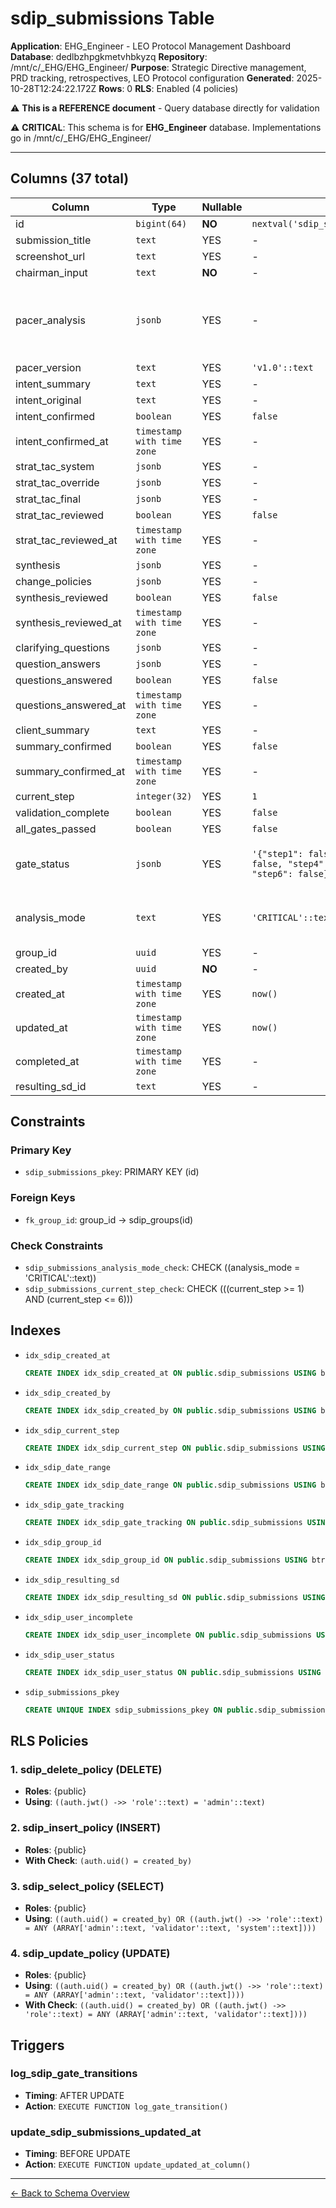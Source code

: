 # sdip_submissions Table

**Application**: EHG_Engineer - LEO Protocol Management Dashboard
**Database**: dedlbzhpgkmetvhbkyzq
**Repository**: /mnt/c/_EHG/EHG_Engineer/
**Purpose**: Strategic Directive management, PRD tracking, retrospectives, LEO Protocol configuration
**Generated**: 2025-10-28T12:24:22.172Z
**Rows**: 0
**RLS**: Enabled (4 policies)

⚠️ **This is a REFERENCE document** - Query database directly for validation

⚠️ **CRITICAL**: This schema is for **EHG_Engineer** database. Implementations go in /mnt/c/_EHG/EHG_Engineer/

---

## Columns (37 total)

| Column | Type | Nullable | Default | Description |
|--------|------|----------|---------|-------------|
| id | `bigint(64)` | **NO** | `nextval('sdip_submissions_id_seq'::regclass)` | - |
| submission_title | `text` | YES | - | - |
| screenshot_url | `text` | YES | - | - |
| chairman_input | `text` | **NO** | - | - |
| pacer_analysis | `jsonb` | YES | - | PACER categorization - backend only, not displayed in UI |
| pacer_version | `text` | YES | `'v1.0'::text` | - |
| intent_summary | `text` | YES | - | - |
| intent_original | `text` | YES | - | - |
| intent_confirmed | `boolean` | YES | `false` | - |
| intent_confirmed_at | `timestamp with time zone` | YES | - | - |
| strat_tac_system | `jsonb` | YES | - | - |
| strat_tac_override | `jsonb` | YES | - | - |
| strat_tac_final | `jsonb` | YES | - | - |
| strat_tac_reviewed | `boolean` | YES | `false` | - |
| strat_tac_reviewed_at | `timestamp with time zone` | YES | - | - |
| synthesis | `jsonb` | YES | - | - |
| change_policies | `jsonb` | YES | - | - |
| synthesis_reviewed | `boolean` | YES | `false` | - |
| synthesis_reviewed_at | `timestamp with time zone` | YES | - | - |
| clarifying_questions | `jsonb` | YES | - | - |
| question_answers | `jsonb` | YES | - | - |
| questions_answered | `boolean` | YES | `false` | - |
| questions_answered_at | `timestamp with time zone` | YES | - | - |
| client_summary | `text` | YES | - | - |
| summary_confirmed | `boolean` | YES | `false` | - |
| summary_confirmed_at | `timestamp with time zone` | YES | - | - |
| current_step | `integer(32)` | YES | `1` | - |
| validation_complete | `boolean` | YES | `false` | - |
| all_gates_passed | `boolean` | YES | `false` | - |
| gate_status | `jsonb` | YES | `'{"step1": false, "step2": false, "step3": false, "step4": false, "step5": false, "step6": false}'::jsonb` | Tracks which validation gates have been passed |
| analysis_mode | `text` | YES | `'CRITICAL'::text` | Critical mode only in MVP+, no supportive mode |
| group_id | `uuid` | YES | - | - |
| created_by | `uuid` | **NO** | - | - |
| created_at | `timestamp with time zone` | YES | `now()` | - |
| updated_at | `timestamp with time zone` | YES | `now()` | - |
| completed_at | `timestamp with time zone` | YES | - | - |
| resulting_sd_id | `text` | YES | - | - |

## Constraints

### Primary Key
- `sdip_submissions_pkey`: PRIMARY KEY (id)

### Foreign Keys
- `fk_group_id`: group_id → sdip_groups(id)

### Check Constraints
- `sdip_submissions_analysis_mode_check`: CHECK ((analysis_mode = 'CRITICAL'::text))
- `sdip_submissions_current_step_check`: CHECK (((current_step >= 1) AND (current_step <= 6)))

## Indexes

- `idx_sdip_created_at`
  ```sql
  CREATE INDEX idx_sdip_created_at ON public.sdip_submissions USING btree (created_at DESC)
  ```
- `idx_sdip_created_by`
  ```sql
  CREATE INDEX idx_sdip_created_by ON public.sdip_submissions USING btree (created_by)
  ```
- `idx_sdip_current_step`
  ```sql
  CREATE INDEX idx_sdip_current_step ON public.sdip_submissions USING btree (current_step) WHERE (validation_complete = false)
  ```
- `idx_sdip_date_range`
  ```sql
  CREATE INDEX idx_sdip_date_range ON public.sdip_submissions USING btree (created_at, updated_at)
  ```
- `idx_sdip_gate_tracking`
  ```sql
  CREATE INDEX idx_sdip_gate_tracking ON public.sdip_submissions USING btree (current_step, validation_complete) WHERE (validation_complete = false)
  ```
- `idx_sdip_group_id`
  ```sql
  CREATE INDEX idx_sdip_group_id ON public.sdip_submissions USING btree (group_id) WHERE (group_id IS NOT NULL)
  ```
- `idx_sdip_resulting_sd`
  ```sql
  CREATE INDEX idx_sdip_resulting_sd ON public.sdip_submissions USING btree (resulting_sd_id) WHERE (resulting_sd_id IS NOT NULL)
  ```
- `idx_sdip_user_incomplete`
  ```sql
  CREATE INDEX idx_sdip_user_incomplete ON public.sdip_submissions USING btree (created_by, validation_complete) WHERE (validation_complete = false)
  ```
- `idx_sdip_user_status`
  ```sql
  CREATE INDEX idx_sdip_user_status ON public.sdip_submissions USING btree (created_by, validation_complete, current_step)
  ```
- `sdip_submissions_pkey`
  ```sql
  CREATE UNIQUE INDEX sdip_submissions_pkey ON public.sdip_submissions USING btree (id)
  ```

## RLS Policies

### 1. sdip_delete_policy (DELETE)

- **Roles**: {public}
- **Using**: `((auth.jwt() ->> 'role'::text) = 'admin'::text)`

### 2. sdip_insert_policy (INSERT)

- **Roles**: {public}
- **With Check**: `(auth.uid() = created_by)`

### 3. sdip_select_policy (SELECT)

- **Roles**: {public}
- **Using**: `((auth.uid() = created_by) OR ((auth.jwt() ->> 'role'::text) = ANY (ARRAY['admin'::text, 'validator'::text, 'system'::text])))`

### 4. sdip_update_policy (UPDATE)

- **Roles**: {public}
- **Using**: `((auth.uid() = created_by) OR ((auth.jwt() ->> 'role'::text) = ANY (ARRAY['admin'::text, 'validator'::text])))`
- **With Check**: `((auth.uid() = created_by) OR ((auth.jwt() ->> 'role'::text) = ANY (ARRAY['admin'::text, 'validator'::text])))`

## Triggers

### log_sdip_gate_transitions

- **Timing**: AFTER UPDATE
- **Action**: `EXECUTE FUNCTION log_gate_transition()`

### update_sdip_submissions_updated_at

- **Timing**: BEFORE UPDATE
- **Action**: `EXECUTE FUNCTION update_updated_at_column()`

---

[← Back to Schema Overview](../database-schema-overview.md)
